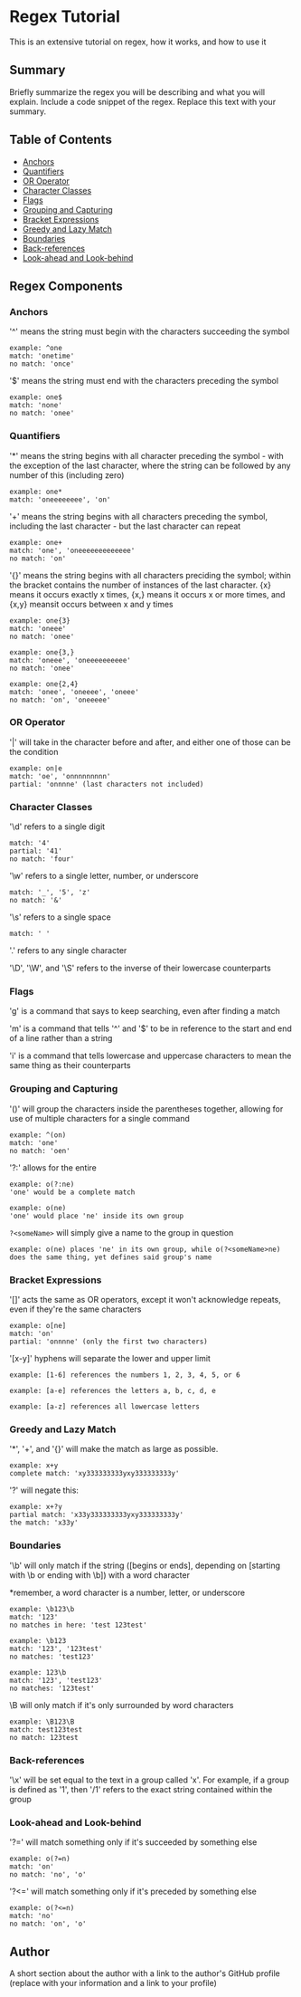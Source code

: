 # Regex Tutorial

This is an extensive tutorial on regex, how it works, and how to use it

## Summary

Briefly summarize the regex you will be describing and what you will explain. Include a code snippet of the regex. Replace this text with your summary.

## Table of Contents

- [Anchors](#anchors)
- [Quantifiers](#quantifiers)
- [OR Operator](#or-operator)
- [Character Classes](#character-classes)
- [Flags](#flags)
- [Grouping and Capturing](#grouping-and-capturing)
- [Bracket Expressions](#bracket-expressions)
- [Greedy and Lazy Match](#greedy-and-lazy-match)
- [Boundaries](#boundaries)
- [Back-references](#back-references)
- [Look-ahead and Look-behind](#look-ahead-and-look-behind)

## Regex Components

### Anchors

'^' means the string must begin with the characters succeeding the symbol

    example: ^one
    match: 'onetime'
    no match: 'once'

'$' means the string must end with the characters preceding the symbol

    example: one$
    match: 'none'
    no match: 'onee'

### Quantifiers

'*' means the string begins with all character preceding the symbol - with the exception of the last character, where the string can be followed by any number of this (including zero)

    example: one*
    match: 'oneeeeeeee', 'on'

'+' means the string begins with all characters preceding the symbol, including the last character - but the last character can repeat

    example: one+
    match: 'one', 'oneeeeeeeeeeeee'
    no match: 'on'

'{}' means the string begins with all characters preciding the symbol; within the bracket contains the number of instances of the last character. {x} means it occurs exactly x times, {x,} means it occurs x or more times, and {x,y} meansit occurs between x and y times

    example: one{3}
    match: 'oneee'
    no match: 'onee'

    example: one{3,}
    match: 'oneee', 'oneeeeeeeeee'
    no match: 'onee'

    example: one{2,4}
    match: 'onee', 'oneeee', 'oneee'
    no match: 'on', 'oneeeee'

### OR Operator

'|' will take in the character before and after, and either one of those can be the condition

    example: on|e
    match: 'oe', 'onnnnnnnnn'
    partial: 'onnnne' (last characters not included)

### Character Classes

'\d' refers to a single digit

    match: '4'
    partial: '41'
    no match: 'four'

'\w' refers to a single letter, number, or underscore

    match: '_', '5', 'z'
    no match: '&'

'\s' refers to a single space

    match: ' '

'.' refers to any single character

'\D', '\W', and '\S' refers to the inverse of their lowercase counterparts

### Flags

'g' is a command that says to keep searching, even after finding a match

'm' is a command that tells '^' and '$' to be in reference to the start and end of a line rather than a string

'i' is a command that tells lowercase and uppercase characters to mean the same thing as their counterparts

### Grouping and Capturing

'()' will group the characters inside the parentheses together, allowing for use of multiple characters for a single command

    example: ^(on)
    match: 'one'
    no match: 'oen'

'?:' allows for the entire 

    example: o(?:ne)
    'one' would be a complete match

    example: o(ne)
    'one' would place 'ne' inside its own group

`?<someName>` will simply give a name to the group in question

    example: o(ne) places 'ne' in its own group, while o(?<someName>ne) does the same thing, yet defines said group's name

### Bracket Expressions

'[]' acts the same as OR operators, except it won't acknowledge repeats, even if they're the same characters

    example: o[ne]
    match: 'on'
    partial: 'onnnne' (only the first two characters)

'[x-y]' hyphens will separate the lower and upper limit

    example: [1-6] references the numbers 1, 2, 3, 4, 5, or 6

    example: [a-e] references the letters a, b, c, d, e

    example: [a-z] references all lowercase letters


### Greedy and Lazy Match

'*', '+', and '{}' will make the match as large as possible.

    example: x+y
    complete match: 'xy333333333yxy333333333y'

'?' will negate this:

    example: x+?y
    partial match: 'x33y333333333yxy333333333y'
    the match: 'x33y'

### Boundaries

'\b' will only match if the string ([begins or ends], depending on [starting with \b or ending with \b]) with a word character

*remember, a word character is a number, letter, or underscore

    example: \b123\b
    match: '123'
    no matches in here: 'test 123test'

    example: \b123
    match: '123', '123test'
    no matches: 'test123'

    example: 123\b
    match: '123', 'test123'
    no matches: '123test'

\B will only match if it's only surrounded by word characters

    example: \B123\B
    match: test123test
    no match: 123test

### Back-references

'\x' will be set equal to the text in a group called 'x'. For example, if a group is defined as '1', then '/1' refers to the exact string contained within the group

### Look-ahead and Look-behind

'?=' will match something only if it's succeeded by something else

    example: o(?=n)
    match: 'on'
    no match: 'no', 'o'

'?<=' will match something only if it's preceded by something else

    example: o(?<=n)
    match: 'no'
    no match: 'on', 'o'

## Author

A short section about the author with a link to the author's GitHub profile (replace with your information and a link to your profile)
